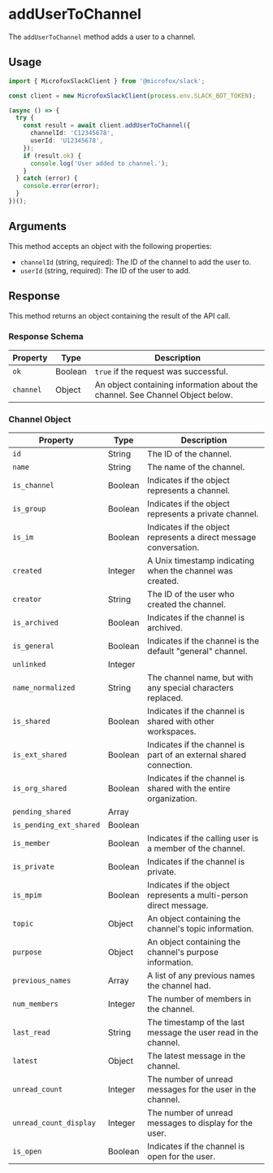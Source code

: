 # addUserToChannel

The `addUserToChannel` method adds a user to a channel.

## Usage

```typescript
import { MicrofoxSlackClient } from '@microfox/slack';

const client = new MicrofoxSlackClient(process.env.SLACK_BOT_TOKEN);

(async () => {
  try {
    const result = await client.addUserToChannel({
      channelId: 'C12345678',
      userId: 'U12345678',
    });
    if (result.ok) {
      console.log('User added to channel.');
    }
  } catch (error) {
    console.error(error);
  }
})();
```

## Arguments

This method accepts an object with the following properties:

-   `channelId` (string, required): The ID of the channel to add the user to.
-   `userId` (string, required): The ID of the user to add.

## Response

This method returns an object containing the result of the API call.

### Response Schema

| Property     | Type    | Description                                                                  |
| ------------ | ------- | ---------------------------------------------------------------------------- |
| `ok`         | Boolean | `true` if the request was successful.                                        |
| `channel`    | Object  | An object containing information about the channel. See Channel Object below. |

### Channel Object

| Property                 | Type    | Description                                                        |
| ------------------------ | ------- | ------------------------------------------------------------------ |
| `id`                     | String  | The ID of the channel.                                             |
| `name`                   | String  | The name of the channel.                                           |
| `is_channel`             | Boolean | Indicates if the object represents a channel.                      |
| `is_group`               | Boolean | Indicates if the object represents a private channel.              |
| `is_im`                  | Boolean | Indicates if the object represents a direct message conversation.  |
| `created`                | Integer | A Unix timestamp indicating when the channel was created.          |
| `creator`                | String  | The ID of the user who created the channel.                        |
| `is_archived`            | Boolean | Indicates if the channel is archived.                              |
| `is_general`             | Boolean | Indicates if the channel is the default "general" channel.         |
| `unlinked`               | Integer |                                                                    |
| `name_normalized`        | String  | The channel name, but with any special characters replaced.        |
| `is_shared`              | Boolean | Indicates if the channel is shared with other workspaces.          |
| `is_ext_shared`          | Boolean | Indicates if the channel is part of an external shared connection. |
| `is_org_shared`          | Boolean | Indicates if the channel is shared with the entire organization.   |
| `pending_shared`         | Array   |                                                                    |
| `is_pending_ext_shared`  | Boolean |                                                                    |
| `is_member`              | Boolean | Indicates if the calling user is a member of the channel.          |
| `is_private`             | Boolean | Indicates if the channel is private.                               |
| `is_mpim`                | Boolean | Indicates if the object represents a multi-person direct message.  |
| `topic`                  | Object  | An object containing the channel's topic information.              |
| `purpose`                | Object  | An object containing the channel's purpose information.            |
| `previous_names`         | Array   | A list of any previous names the channel had.                      |
| `num_members`            | Integer | The number of members in the channel.                              |
| `last_read`              | String  | The timestamp of the last message the user read in the channel.    |
| `latest`                 | Object  | The latest message in the channel.                                 |
| `unread_count`           | Integer | The number of unread messages for the user in the channel.         |
| `unread_count_display`   | Integer | The number of unread messages to display for the user.             |
| `is_open`                | Boolean | Indicates if the channel is open for the user.                     | 